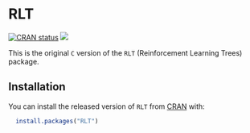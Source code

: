 # RLT

<!-- badges: start -->
[![CRAN status](https://www.r-pkg.org/badges/version/RLT)](https://CRAN.R-project.org/package=RLT)
[![](https://cranlogs.r-pkg.org/badges/RLT)](https://cran.r-project.org/package=RLT)
<!-- badges: end -->

This is the original `C` version of the `RLT` (Reinforcement Learning Trees) package.

## Installation

You can install the released version of `RLT` from [CRAN](https://CRAN.R-project.org/package=RLT) with:

``` r
  install.packages("RLT")
```
